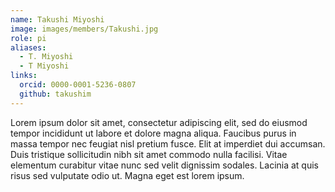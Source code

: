 ```yaml
---
name: Takushi Miyoshi
image: images/members/Takushi.jpg
role: pi
aliases:
  - T. Miyoshi
  - T Miyoshi
links:
  orcid: 0000-0001-5236-0807
  github: takushim
---
```


Lorem ipsum dolor sit amet, consectetur adipiscing elit, sed do eiusmod tempor incididunt ut labore et dolore magna aliqua.
Faucibus purus in massa tempor nec feugiat nisl pretium fusce.
Elit at imperdiet dui accumsan.
Duis tristique sollicitudin nibh sit amet commodo nulla facilisi.
Vitae elementum curabitur vitae nunc sed velit dignissim sodales.
Lacinia at quis risus sed vulputate odio ut.
Magna eget est lorem ipsum.
